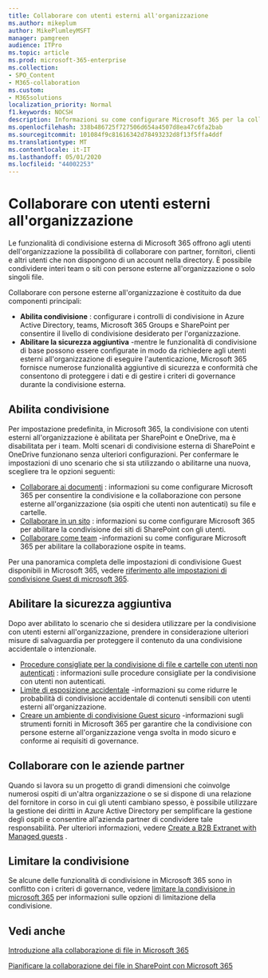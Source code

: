 ```yaml
---
title: Collaborare con utenti esterni all'organizzazione
ms.author: mikeplum
author: MikePlumleyMSFT
manager: pamgreen
audience: ITPro
ms.topic: article
ms.prod: microsoft-365-enterprise
ms.collection:
- SPO_Content
- M365-collaboration
ms.custom:
- M365solutions
localization_priority: Normal
f1.keywords: NOCSH
description: Informazioni su come configurare Microsoft 365 per la collaborazione con utenti esterni all'organizzazione.
ms.openlocfilehash: 338b486725f727506d654a4507d8ea47c6fa2bab
ms.sourcegitcommit: 101084f9c81616342d78493232d8f13f5ffa4ddf
ms.translationtype: MT
ms.contentlocale: it-IT
ms.lasthandoff: 05/01/2020
ms.locfileid: "44002253"
---
```

# <a name="collaborating-with-people-outside-your-organization"></a>Collaborare con utenti esterni all'organizzazione

Le funzionalità di condivisione esterna di Microsoft 365 offrono agli utenti dell'organizzazione la possibilità di collaborare con partner, fornitori, clienti e altri utenti che non dispongono di un account nella directory. È possibile condividere interi team o siti con persone esterne all'organizzazione o solo singoli file.

Collaborare con persone esterne all'organizzazione è costituito da due componenti principali:

- **Abilita condivisione** : configurare i controlli di condivisione in Azure Active Directory, teams, Microsoft 365 Groups e SharePoint per consentire il livello di condivisione desiderato per l'organizzazione.
- **Abilitare la sicurezza aggiuntiva** -mentre le funzionalità di condivisione di base possono essere configurate in modo da richiedere agli utenti esterni all'organizzazione di eseguire l'autenticazione, Microsoft 365 fornisce numerose funzionalità aggiuntive di sicurezza e conformità che consentono di proteggere i dati e di gestire i criteri di governance durante la condivisione esterna.

## <a name="enable-sharing"></a>Abilita condivisione

Per impostazione predefinita, in Microsoft 365, la condivisione con utenti esterni all'organizzazione è abilitata per SharePoint e OneDrive, ma è disabilitata per i team. Molti scenari di condivisione esterna di SharePoint e OneDrive funzionano senza ulteriori configurazioni. Per confermare le impostazioni di uno scenario che si sta utilizzando o abilitarne una nuova, scegliere tra le opzioni seguenti:

- [Collaborare ai documenti](collaborate-on-documents.md) : informazioni su come configurare Microsoft 365 per consentire la condivisione e la collaborazione con persone esterne all'organizzazione (sia ospiti che utenti non autenticati) su file e cartelle.
- [Collaborare in un sito](collaborate-in-site.md) : informazioni su come configurare Microsoft 365 per abilitare la condivisione dei siti di SharePoint con gli utenti.
- [Collaborare come team](collaborate-as-team.md) -informazioni su come configurare Microsoft 365 per abilitare la collaborazione ospite in teams.

Per una panoramica completa delle impostazioni di condivisione Guest disponibili in Microsoft 365, vedere [riferimento alle impostazioni di condivisione Guest di microsoft 365](microsoft-365-guest-settings.md).

## <a name="enable-additional-security"></a>Abilitare la sicurezza aggiuntiva

Dopo aver abilitato lo scenario che si desidera utilizzare per la condivisione con utenti esterni all'organizzazione, prendere in considerazione ulteriori misure di salvaguardia per proteggere il contenuto da una condivisione accidentale o intenzionale.

- [Procedure consigliate per la condivisione di file e cartelle con utenti non autenticati](best-practices-anonymous-sharing.md) : informazioni sulle procedure consigliate per la condivisione con utenti non autenticati.
- [Limite di esposizione accidentale](share-limit-accidental-exposure.md) -informazioni su come ridurre le probabilità di condivisione accidentale di contenuti sensibili con utenti esterni all'organizzazione.
- [Creare un ambiente di condivisione Guest sicuro](create-secure-guest-sharing-environment.md) -informazioni sugli strumenti forniti in Microsoft 365 per garantire che la condivisione con persone esterne all'organizzazione venga svolta in modo sicuro e conforme ai requisiti di governance.

## <a name="collaborate-with-partner-companies"></a>Collaborare con le aziende partner

Quando si lavora su un progetto di grandi dimensioni che coinvolge numerosi ospiti di un'altra organizzazione o se si dispone di una relazione del fornitore in corso in cui gli utenti cambiano spesso, è possibile utilizzare la gestione dei diritti in Azure Active Directory per semplificare la gestione degli ospiti e consentire all'azienda partner di condividere tale responsabilità. Per ulteriori informazioni, vedere [Create a B2B Extranet with Managed guests](b2b-extranet.md) .

## <a name="limit-sharing"></a>Limitare la condivisione

Se alcune delle funzionalità di condivisione in Microsoft 365 sono in conflitto con i criteri di governance, vedere [limitare la condivisione in microsoft 365](microsoft-365-limit-sharing.md) per informazioni sulle opzioni di limitazione della condivisione.

## <a name="see-also"></a>Vedi anche

[Introduzione alla collaborazione di file in Microsoft 365](https://docs.microsoft.com/sharepoint/intro-to-file-collaboration)

[Pianificare la collaborazione dei file in SharePoint con Microsoft 365](https://docs.microsoft.com/sharepoint/deploy-file-collaboration)
